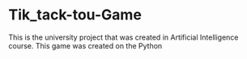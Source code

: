 # Tik_tack-tou-Game
This is the university project that was created in Artificial Intelligence course. This game was created on the Python
